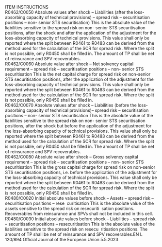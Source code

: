  
ITEM  INSTRUCTIONS  
R0462/C0050  Absolute values after shock – 
Liabilities (after the loss- 
absorbing capacity of technical 
provisions) – spread risk – 
securitisation positions – non- 
senior STS securitisation)  This is the absolute value of the liabilities sensitive to the spread risk on non- 
senior STS securitisation positions, after the shock and after the application of the 
adjustment for the loss-absorbing capacity of technical provisions. 
This value shall only be reported where the split between R0461 to R0483 can be 
derived from the method used for the calculation of the SCR for spread risk. 
Where the split is not possible, only R0450 shall be filled in. 
The amount of TP shall be net of reinsurance and SPV recoverables.  
R0462/C0060  Absolute value after shock – 
Net solvency capital 
requirement – spread risk – 
securitisation positions – non- 
senior STS securitisation  This is the net capital charge for spread risk on non-senior STS securitisation 
positions, after the application of the adjustment for the loss-absorbing capacity of 
technical provisions. 
This value shall only be reported where the split between R0461 to R0483 can be 
derived from the method used for the calculation of the SCR for spread risk. 
Where the split is not possible, only R0450 shall be filled in.  
R0462/C0070  Absolute values after shock – 
Liabilities (before the loss- 
absorbing capacity of technical 
provisions)– spread risk – 
securitisation positions – non- 
senior STS securitisation  This is the absolute value of the liabilities sensitive to the spread risk on non- 
senior STS securitisation positions, after the shock but before the application of 
the adjustment for the loss-absorbing capacity of technical provisions. 
This value shall only be reported where the split between R0461 to R0483 can be 
derived from the method used for the calculation of the SCR for spread risk. 
Where the split is not possible, only R0450 shall be filled in. 
The amount of TP shall be net of reinsurance and SPV recoverables.  
R0462/C0080  Absolute value after shock – 
Gross solvency capital 
requirement – spread risk – 
securitisation positions – non- 
senior STS securitisation  This is the gross capital charge for spread risk on non-senior STS securitisation 
positions, i.e. before the application of the adjustment for the loss-absorbing 
capacity of technical provisions. 
This value shall only be reported where the split between R0461 to R0483 can be 
derived from the method used for the calculation of the SCR for spread risk. 
Where the split is not possible, only R0450 shall be filled in.  
R0480/C0020  Initial absolute values before 
shock – Assets – spread risk – 
securitisation positions – rese ­
curitisation  This is the absolute value of the assets sensitive to the spread risk on resecuriti ­
sation positions. 
Recoverables from reinsurance and SPVs shall not be included in this cell.  
R0480/C0030  Initial absolute values before 
shock – Liabilities – spread 
risk – securitisation positions – 
resecuritisation  This is the absolute value of the liabilities sensitive to the spread risk on resecu ­
ritisation positions. 
The amount of TP shall be net of reinsurance and SPV recoverables.EN  L 120/894 Official Journal of the European Union 5.5.2023